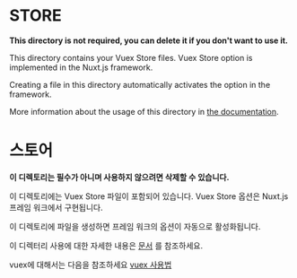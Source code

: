 # STORE

**This directory is not required, you can delete it if you don't want to use it.**

This directory contains your Vuex Store files.
Vuex Store option is implemented in the Nuxt.js framework.

Creating a file in this directory automatically activates the option in the framework.

More information about the usage of this directory in [the documentation](https://nuxtjs.org/guide/vuex-store).
# 스토어

**이 디렉토리는 필수가 아니며 사용하지 않으려면 삭제할 수 있습니다.**

이 디렉토리에는 Vuex Store 파일이 포함되어 있습니다.
Vuex Store 옵션은 Nuxt.js 프레임 워크에서 구현됩니다.

이 디렉토리에 파일을 생성하면 프레임 워크의 옵션이 자동으로 활성화됩니다.

이 디렉터리 사용에 대한 자세한 내용은 [문서](https://nuxtjs.org/guide/vuex-store) 를 참조하세요.

vuex에 대해서는 다음을 참조하세요
[vuex 사용법](https://vuex.vuejs.org/kr/guide/modules.html)

